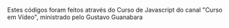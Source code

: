 Estes códigos foram feitos através do Curso de Javascript do canal "Curso em Vídeo", ministrado pelo Gustavo Guanabara
